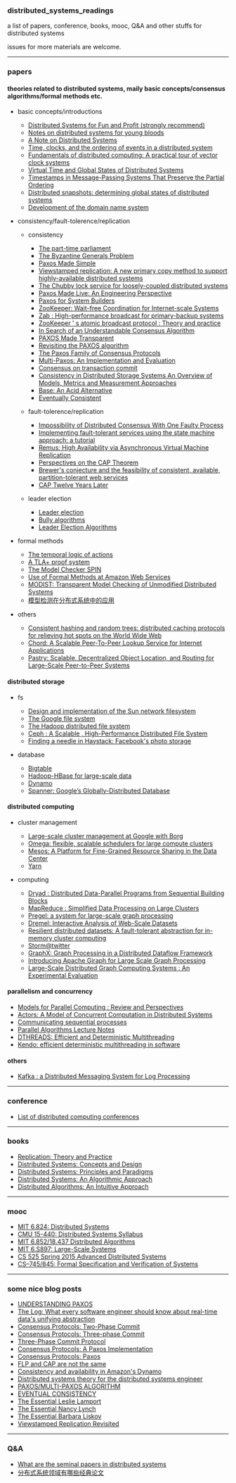 ### distributed_systems_readings
a list of papers, conference, books, mooc, Q&A and other stuffs for distributed systems 

issues for more materials are welcome.


----

### papers

#### theories related to distributed systems, maily basic concepts/consensus algorithms/formal methods etc.

+ basic concepts/introductions 

    + [Distributed Systems for Fun and Profit (strongly recommend)](http://book.mixu.net/distsys/)
    + [Notes on distributed systems for young bloods](http://www.somethingsimilar.com/2013/01/14/notes-on-distributed-systems-for-young-bloods/)
    + [A Note on Distributed Systems](http://citeseerx.ist.psu.edu/viewdoc/download;jsessionid=46F21231EF8ACDE94840A6C96AED31BD?doi=10.1.1.41.7628&rep=rep1&type=pdf)
    + [Time, clocks, and the ordering of events in a distributed system](http://research.microsoft.com/en-us/um/people/lamport/pubs/time-clocks.pdf)
    + [Fundamentals of distributed computing: A practical tour of vector clock systems](http://www.computer.org/csdl/mags/ds/2002/02/o2001.pdf)
    + [Virtual Time and Global States of Distributed Systems](http://citeseerx.ist.psu.edu/viewdoc/download?doi=10.1.1.63.4399&rep=rep1&type=pdf)
    + [Timestamps in Message-Passing Systems That Preserve the Partial Ordering](http://zoo.cs.yale.edu/classes/cs426/2012/lab/bib/fidge88timestamps.pdf)
    + [Distributed snapshots: determining global states of distributed systems](http://research.microsoft.com/en-us/um/people/lamport/pubs/chandy.pdf)
    + [Development of the domain name system](http://www.cs.cornell.edu/courses/cs615/2002fa/615/mockapetris.pdf)

+ consistency/fault-tolerence/replication 

    + consistency 

        + [The part-time parliament](http://research.microsoft.com/en-us/um/people/lamport/pubs/lamport-paxos.pdf)
        + [The Byzantine Generals Problem](http://research.microsoft.com/en-us/um/people/lamport/pubs/byz.pdf)
        + [Paxos Made Simple](http://research.microsoft.com/en-us/um/people/lamport/pubs/paxos-simple.pdf)
        + [Viewstamped replication: A new primary copy method to support highly-available distributed systems](http://pmg.csail.mit.edu/papers/vr.pdf)
        + [The Chubby lock service for loosely-coupled distributed systems](http://static.googleusercontent.com/media/research.google.com/zh-CN//archive/chubby-osdi06.pdf)
        + [Paxos Made Live: An Engineering Perspective](http://static.googleusercontent.com/media/research.google.com/zh-CN//archive/paxos_made_live.pdf)
        + [Paxos for System Builders](http://www.cs.jhu.edu/~jak/docs/paxos_for_system_builders.pdf)
        + [ZooKeeper: Wait-free Coordination for Internet-scale Systems](https://www.usenix.org/legacy/events/atc10/tech/full_papers/Hunt.pdf)
        + [Zab : High-performance broadcast for primary-backup systems](https://web.stanford.edu/class/cs347/reading/zab.pdf)
        + [ZooKeeper ’ s atomic broadcast protocol : Theory and practice](http://www.tcs.hut.fi/Studies/T-79.5001/reports/2012-deSouzaMedeiros.pdf)
        + [In Search of an Understandable Consensus Algorithm](https://www.usenix.org/system/files/conference/atc14/atc14-paper-ongaro.pdf)
        + [PAXOS Made Transparent](http://sigops.org/sosp/sosp15/current/2015-Monterey/247-cui-online.pdf)
        + [Revisiting the PAXOS algorithm](http://research.microsoft.com/en-us/um/people/blampson/63a-RevisitingPaxos/63a-RevisitingPaxos.pdf)
        + [The Paxos Family of Consensus Protocols](http://www.fractalscape.org/files/paxos-family.pdf)
        + [Multi-Paxos: An Implementation and Evaluation](http://ftp.cs.washington.edu/tr/2009/09/UW-CSE-09-09-02.PDF)
        + [Consensus on transaction commit](http://research.microsoft.com/pubs/64636/tr-2003-96.pdf)
        + [Consistency in Distributed Storage Systems An Overview of Models, Metrics and Measurement Approaches](http://www.aifb.kit.edu/images/0/0e/Bermbach_netys2013.pdf)
        + [Base: An Acid Alternative](http://queue.acm.org/detail.cfm?id=1394128)
        + [Eventually Consistent](http://cs.brown.edu/courses/csci2950-u/papers/p40-vogels.pdf)

    + fault-tolerence/replication

        + [Impossibility of Distributed Consensus With One Faulty Process](https://groups.csail.mit.edu/tds/papers/Lynch/jacm85.pdf)
        + [Implementing fault-tolerant services using the state machine approach: a tutorial](https://www.cs.cornell.edu/fbs/publications/SMSurvey.pdf)
        + [Remus: High Availability via Asynchronous Virtual Machine Replication](http://nil.csail.mit.edu/6.824/2015/papers/remus.pdf)
        + [Perspectives on the CAP Theorem](http://groups.csail.mit.edu/tds/papers/Gilbert/Brewer2.pdf)
        + [Brewer's conjecture and the feasibility of consistent, available, partition-tolerant web services](http://citeseerx.ist.psu.edu/viewdoc/download?doi=10.1.1.20.1495&rep=rep1&type=pdf)
        + [CAP Twelve Years Later](http://www.infoq.com/articles/cap-twelve-years-later-how-the-rules-have-changed)
    + leader election 
        + [Leader election](https://en.wikipedia.org/wiki/Leader_election)
        + [Bully algorithms](https://en.wikipedia.org/wiki/Bully_algorithm)
        + [Leader Election Algorithms](http://download.springer.com/static/pdf/84/chp%253A10.1007%252F978-3-642-38123-2_4.pdf?originUrl=http%3A%2F%2Flink.springer.com%2Fchapter%2F10.1007%2F978-3-642-38123-2_4&token2=exp=1448987592~acl=%2Fstatic%2Fpdf%2F84%2Fchp%25253A10.1007%25252F978-3-642-38123-2_4.pdf%3ForiginUrl%3Dhttp%253A%252F%252Flink.springer.com%252Fchapter%252F10.1007%252F978-3-642-38123-2_4*~hmac=e83fdaf934be0307c70bbccbcd7be866a8384ae4f43dfb7996b772b5651640c1)
+ formal methods 
    
    + [The temporal logic of actions](http://research.microsoft.com/pubs/64074/lamport-actions.pdf)
    + [A TLA+ proof system](http://www.researchgate.net/publication/220896380_A_TLA_proof_system)
    + [The Model Checker SPIN](http://spinroot.com/spin/Doc/ieee97.pdf)
    + [Use of Formal Methods at Amazon Web Services](http://research.microsoft.com/en-us/um/people/lamport/tla/formal-methods-amazon.pdf)
    + [MODIST: Transparent Model Checking of Unmodified Distributed Systems](https://www.usenix.org/legacy/events/nsdi09/tech/full_papers/yang/yang_html/)
    + [模型检测在分布式系统中的应用](http://www.ccf.org.cn/resources/1190201776262/2013/02/17/7.pdf)


+ others 

    + [Consistent hashing and random trees: distributed caching protocols for relieving hot spots on the World Wide Web](http://www.cs.princeton.edu/courses/archive/fall09/cos518/papers/chash.pdf)
    + [Chord: A Scalable Peer-To-Peer Lookup Service for Internet Applications](https://pdos.csail.mit.edu/papers/chord:sigcomm01/chord_sigcomm.pdf)
    + [Pastry: Scalable, Decentralized Object Location, and Routing for Large-Scale Peer-to-Peer Systems](http://www.freepastry.org/PAST/pastry.pdf)


#### distributed storage

+ fs

    + [Design and implementation of the Sun network filesystem](http://web.stanford.edu/class/cs240/readings/nfs.pdf)
    + [The Google file system](http://static.googleusercontent.com/media/research.google.com/zh-CN//archive/gfs-sosp2003.pdf)
    + [The Hadoop distributed file system](http://zoo.cs.yale.edu/classes/cs422/2014fa/readings/papers/shvachko10hdfs.pdf) 
    + [Ceph : A Scalable , High-Performance Distributed File System](http://www.ssrc.ucsc.edu/Papers/weil-osdi06.pdf)
    + [Finding a needle in Haystack: Facebook's photo storage](https://www.usenix.org/legacy/event/osdi10/tech/full_papers/Beaver.pdf)

+ database

    + [Bigtable](http://static.googleusercontent.com/media/research.google.com/zh-CN//archive/bigtable-osdi06.pdf)
    + [Hadoop-HBase for large-scale data](http://ieeexplore.ieee.org/xpl/login.jsp?tp=&arnumber=6182030&url=http%3A%2F%2Fieeexplore.ieee.org%2Fiel5%2F6175418%2F6181892%2F06182030.pdf%3Farnumber%3D6182030)
    + [Dynamo](http://www.allthingsdistributed.com/files/amazon-dynamo-sosp2007.pdf)
    + [Spanner: Google’s Globally-Distributed Database](http://static.googleusercontent.com/media/research.google.com/zh-CN//archive/spanner-osdi2012.pdf)
   
    
#### distributed computing 

+ cluster management

    + [Large-scale cluster management at Google with Borg](http://static.googleusercontent.com/media/research.google.com/zh-CN//pubs/archive/43438.pdf)
    + [Omega: flexible, scalable schedulers for large compute clusters](http://static.googleusercontent.com/media/research.google.com/zh-CN//pubs/archive/41684.pdf)
    + [Mesos: A Platform for Fine-Grained Resource Sharing in the Data Center](https://www.cs.berkeley.edu/~alig/papers/mesos.pdf)
    + [Yarn](https://hadoop.apache.org/docs/current/hadoop-yarn/hadoop-yarn-site/YARN.html)

+ computing

    + [Dryad : Distributed Data-Parallel Programs from Sequential Building Blocks](http://research.microsoft.com/pubs/63785/eurosys07.pdf)
    + [MapReduce : Simplified Data Processing on Large Clusters](http://static.googleusercontent.com/media/research.google.com/zh-CN//archive/mapreduce-osdi04.pdf)
    + [Pregel: a system for large-scale graph processing](https://kowshik.github.io/JPregel/pregel_paper.pdf)
    + [Dremel: Interactive Analysis of Web-Scale Datasets](http://static.googleusercontent.com/media/research.google.com/zh-CN//pubs/archive/36632.pdf)
    + [Resilient distributed datasets: A fault-tolerant abstraction for in-memory cluster computing](https://www.cs.berkeley.edu/~matei/papers/2012/nsdi_spark.pdf)
    + [Storm@twitter](https://cs.brown.edu/courses/cs227/papers/ss-storm.pdf)
    + [GraphX: Graph Processing in a Distributed Dataflow Framework](https://amplab.cs.berkeley.edu/wp-content/uploads/2014/09/graphx.pdf)
    + [Introducing Apache Giraph for Large Scale Graph Processing](http://researcher.ibm.com/researcher/files/us-heq/Large%20Scale%20Graph%20Processing%20with%20Apache%20Giraph.pdf)
    + [Large-Scale Distributed Graph Computing Systems : An Experimental Evaluation](http://www.vldb.org/pvldb/vol8/p281-lu.pdf)


#### parallelism and concurrency

+ [Models for Parallel Computing : Review and Perspectives](http://pv.fernuni-hagen.de/docs/a47-rev3a.pdf)
+ [Actors: A Model of Concurrent Computation in Distributed Systems](https://www.cypherpunks.to/erights/history/actors/AITR-844.pdf)
+ [Communicating sequential processes](http://spinroot.com/courses/summer/Papers/hoare_1978.pdf)
+ [Parallel Algorithms Lecture Notes](http://paloaltodata.com/images/bsp/parallel_algorithms_oxford_1997.pdf)
+ [DTHREADS: Efficient and Deterministic Multithreading](https://web.cs.umass.edu/publication/docs/2010/UM-CS-2010-063.pdf)
+ [Kendo: efficient deterministic multithreading in software](http://groups.csail.mit.edu/commit/papers/09/asplos073-olszewski.pdf)

#### others 

+ [Kafka : a Distributed Messaging System for Log Processing](http://notes.stephenholiday.com/Kafka.pdf)



----


### conference 
+ [List of distributed computing conferences](https://en.wikipedia.org/wiki/List_of_distributed_computing_conferences)


----


### books 

+ [Replication: Theory and Practice](http://www.amazon.com/Replication-Practice-Lecture-Computer-Theoretical/dp/3642112935/ref=sr_1_2?ie=UTF8&qid=1448714717&sr=8-2&keywords=replication)
+ [Distributed Systems: Concepts and Design](http://www.amazon.com/Distributed-Systems-Concepts-Design-5th/dp/0132143011/ref=sr_1_3?ie=UTF8&qid=1448714582&sr=8-3&keywords=distributed+systems)
+ [Distributed Systems: Principles and Paradigms](http://www.amazon.com/Distributed-Systems-Principles-Paradigms-2nd/dp/0132392275/ref=sr_1_5?ie=UTF8&qid=1448714582&sr=8-5&keywords=distributed+systems)
+ [Distributed Systems: An Algorithmic Approach](http://www.amazon.com/Distributed-Systems-Algorithmic-Approach-Information/dp/1466552972/ref=sr_1_9?ie=UTF8&qid=1448714582&sr=8-9&keywords=distributed+systems)
+ [Distributed Algorithms: An Intuitive Approach](http://www.amazon.com/Distributed-Algorithms-Intuitive-Wan-Fokkink/dp/0262026775/ref=sr_1_1?ie=UTF8&qid=1448714582&sr=8-1&keywords=distributed+systems)



----



### mooc 

+ [MIT 6.824: Distributed Systems](http://nil.csail.mit.edu/6.824/2015/)
+ [CMU 15-440: Distributed Systems Syllabus](http://www.cs.cmu.edu/~dga/15-440/F12/syllabus.html)
+ [MIT 6.852/18.437  Distributed Algorithms](https://stellar.mit.edu/S/course/6/fa13/6.852/materials.html)
+ [MIT 6.S897: Large-Scale Systems](http://people.csail.mit.edu/matei/courses/2015/6.S897/)
+ [CS 525 Spring 2015 Advanced Distributed Systems](https://courses.engr.illinois.edu/cs525/sp2015/index.html)
+ [CS–745/845: Formal Specification and Verification of Systems](http://www.cs.unh.edu/~charpov/teaching-cs745_845.html)



----


### some nice blog posts 
+ [UNDERSTANDING PAXOS](https://understandingpaxos.wordpress.com/)
+ [The Log: What every software engineer should know about real-time data's unifying abstraction](https://engineering.linkedin.com/distributed-systems/log-what-every-software-engineer-should-know-about-real-time-datas-unifying)
+ [Consensus Protocols: Two-Phase Commit](http://the-paper-trail.org/blog/consensus-protocols-two-phase-commit/)
+ [Consensus Protocols: Three-phase Commit](http://the-paper-trail.org/blog/consensus-protocols-three-phase-commit/)
+ [Three-Phase Commit Protocol](http://courses.cs.vt.edu/~cs5204/fall00/distributedDBMS/sreenu/3pc.html)
+ [Consensus Protocols: A Paxos Implementation](http://the-paper-trail.org/blog/consensus-protocols-a-paxos-implementation/)
+ [Consensus Protocols: Paxos](http://the-paper-trail.org/blog/consensus-protocols-paxos/)
+ [FLP and CAP are not the same](http://the-paper-trail.org/blog/flp-and-cap-arent-the-same-thing/)
+ [Consistency and availability in Amazon's Dynamo](http://the-paper-trail.org/blog/consistency-and-availability-in-amazons-dynamo/)
+ [Distributed systems theory for the distributed systems engineer](http://the-paper-trail.org/blog/distributed-systems-theory-for-the-distributed-systems-engineer/)
+ [PAXOS/MULTI-PAXOS ALGORITHM](http://amberonrails.com/paxosmulti-paxos-algorithm/)
+ [EVENTUAL CONSISTENCY](http://amberonrails.com/eventual-consistency)
+ [The Essential Leslie Lamport](http://brooker.co.za/blog/2014/03/30/lamport-pub)
+ [The Essential Nancy Lynch](http://brooker.co.za/blog/2014/05/10/lynch-pub.html)
+ [The Essential Barbara Liskov](http://brooker.co.za/blog/2014/09/21/liskov-pub.html)
+ [Viewstamped Replication Revisited](http://blog.acolyer.org/2015/03/06/viewstamped-replication-revisited/)



----


### Q&A 

+ [What are the seminal papers in distributed systems](https://www.quora.com/What-are-the-seminal-papers-in-distributed-systems-Why)
+ [分布式系统领域有哪些经典论文](http://www.zhihu.com/question/30026369)
